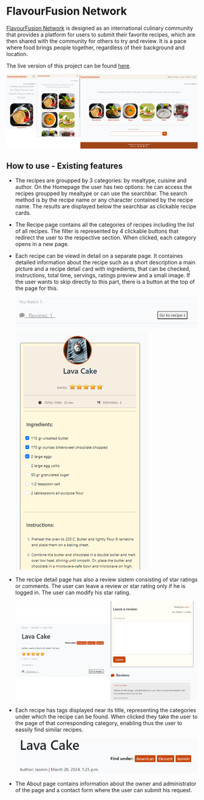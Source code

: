 # FlavourFusion Network

[FlavourFusion Network](https://flavour-fusion-network-a327ff165da1.herokuapp.com/) is designed as an international culinary community that provides a platform for users to submit their favorite recipes,
which are then shared with the community for others to try and review. It is a pace where food brings people together, regardless of their 
background and location.

The live version of this project can be found [here](https://flavour-fusion-network-a327ff165da1.herokuapp.com/).

![Project preview](static/images/final_project.png)

## How to use - Existing features

- The recipes are groupped by 3 categories: by mealtype, cuisine and author.
On the Homepage the user has two options: he can access the recipes groupped by mealtype or can use the searchbar. The search method is by the recipe name or any character contained by the recipe name. The results are displayed below the searchbar as clickable recipe cards.
- The Recipe page contains all the categories of recipes including the list of all recipes. The filter is represented by 4 clickable buttons that redirect the user to the respective section. When clicked, each category opens in a new page.
- Each recipe can be viewd in detail on a separate page. It containes detailed information about the recipe such as a short description a main picture and a recipe detail card with ingredients, that can be checked, instructions, total time, servings, ratings preview and a small image. If the user wants to skip directly to this part, there is a button at the top of the page for this.
    
    ![Recipe card redirect](static/images/redirect_button.png)
    ![Recipe card](static/images/recipe_card.png)
    

- The recipe detail page has also a review sistem consisting of star ratings or comments. The user can leave a review or star rating only if he is logged in. The user can modify his star rating.

    ![Recipe rating](static/images/recipe_rating.png)

- Each recipe has tags displayed near its title, representing the categories under which the recipe can be found. When clicked they take the user to the page of that corresponding category, enabling thus the user to eassily find similar recipes. 

    ![Recipe tags](static/images/tags.png)

- The About page contains information about the owner and administrator of the page and a contact form where the user can submit his request.


